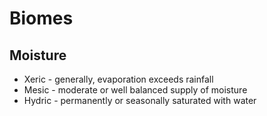 # Biomes

## Moisture

- Xeric - generally, evaporation exceeds rainfall
- Mesic - moderate or well balanced supply of moisture
- Hydric - permanently or seasonally saturated with water 

